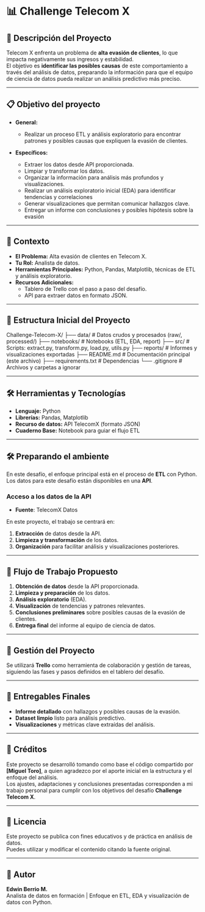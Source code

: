 # 📊 Challenge Telecom X

## 📌 Descripción del Proyecto
Telecom X enfrenta un problema de **alta evasión de clientes**, lo que impacta negativamente sus ingresos y estabilidad.  
El objetivo es **identificar las posibles causas** de este comportamiento a través del análisis de datos, preparando la información para que el equipo de ciencia de datos pueda realizar un análisis predictivo más preciso.

---

## 📋 Objetivo del proyecto

- **General:** 
  - Realizar un proceso ETL y análisis exploratorio para encontrar patrones y posibles causas que expliquen la evasión de clientes.

- **Específicos:**  
  - Extraer los datos desde API proporcionada.
  - Limpiar y transformar los datos.
  - Organizar la información para análisis más profundos y visualizaciones.
  - Realizar un análisis exploratorio inicial (EDA) para identificar tendencias y correlaciones
  - Generar visualizaciones que permitan comunicar hallazgos clave. 
  - Entregar un informe con conclusiones y posibles hipótesis sobre la evasión


---

## 📝 Contexto
- **El Problema:** Alta evasión de clientes en Telecom X.
- **Tu Rol:** Analista de datos.
- **Herramientas Principales:** Python, Pandas, Matplotlib, técnicas de ETL y análisis exploratorio.
- **Recursos Adicionales:**  
  - Tablero de Trello con el paso a paso del desafío.
  - API para extraer datos en formato JSON.

---

## 📂 Estructura Inicial del Proyecto

Challenge-Telecom-X/
├── data/                   # Datos crudos y procesados (raw/, processed/)
├── notebooks/              # Notebooks (ETL, EDA, report)
├── src/                    # Scripts: extract.py, transform.py, load.py, utils.py
├── reports/                # Informes y visualizaciones exportadas
├── README.md               # Documentación principal (este archivo)
├── requirements.txt        # Dependencias
└── .gitignore              # Archivos y carpetas a ignorar


---

## 🛠 Herramientas y Tecnologías
- **Lenguaje:** Python 
- **Librerías:** Pandas, Matplotlib  
- **Recurso de datos:** API TelecomX (formato JSON) 
- **Cuaderno Base:** Notebook para guiar el flujo ETL

---

## 🛠 Preparando el ambiente

En este desafío, el enfoque principal está en el proceso de **ETL** con Python.  
Los datos para este desafío están disponibles en una **API**.

### Acceso a los datos de la API
- **Fuente**: TelecomX Datos

En este proyecto, el trabajo se centrará en:
1. **Extracción** de datos desde la API.
2. **Limpieza y transformación** de los datos.
3. **Organización** para facilitar análisis y visualizaciones posteriores.

---

## 🚀 Flujo de Trabajo Propuesto
1. **Obtención de datos** desde la API proporcionada.  
2. **Limpieza y preparación** de los datos.  
3. **Análisis exploratorio** (EDA).  
4. **Visualización** de tendencias y patrones relevantes.  
5. **Conclusiones preliminares** sobre posibles causas de la evasión de clientes.  
6. **Entrega final** del informe al equipo de ciencia de datos.

---

## 📅 Gestión del Proyecto
Se utilizará **Trello** como herramienta de colaboración y gestión de tareas, siguiendo las fases y pasos definidos en el tablero del desafío.

---

## 📄 Entregables Finales
- **Informe detallado** con hallazgos y posibles causas de la evasión.
- **Dataset limpio** listo para análisis predictivo.
- **Visualizaciones** y métricas clave extraídas del análisis.

---

## 🙌 Créditos
Este proyecto se desarrolló tomando como base el código compartido por **[Miguel Toro]**, a quien agradezco por el aporte inicial en la estructura y el enfoque del análisis.  
Los ajustes, adaptaciones y conclusiones presentadas corresponden a mi trabajo personal para cumplir con los objetivos del desafío **Challenge Telecom X**.

---

## 📜 Licencia
Este proyecto se publica con fines educativos y de práctica en análisis de datos.  
Puedes utilizar y modificar el contenido citando la fuente original.

---

## 👤 Autor
**Edwin Berrio M.**  
Analista de datos en formación | Enfoque en ETL, EDA y visualización de datos con Python.
